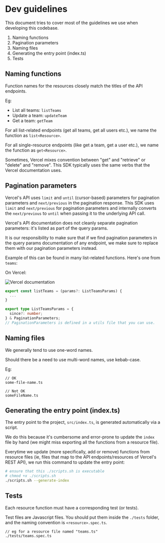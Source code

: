 # Dev guidelines

This document tries to cover most of the guidelines we use when developing this codebase.

1. Naming functions
2. Pagination parameters
3. Naming files
4. Generating the entry point (index.ts)
5. Tests

## Naming functions

Function names for the resources closely match the titles of the API endpoints.

Eg:

- List all teams: `listTeams`
- Update a team: `updateTeam`
- Get a team: `getTeam`

For all list-related endpoints (get all teams, get all users etc.), we name the function as `list<Resource>`.

For all single-resource endpoints (like get a team, get a user etc.), we name the function as `get<Resource>`.

Sometimes, Vercel mixes convention between "get" and "retrieve" or "delete" and "remove". This SDK typically uses the same verbs that the Vercel documentation uses.

## Pagination parameters

Vercel's API uses `limit` and `until` (cursor-based) parameters for pagination parameters and `next/previous` in the pagination response. This SDK uses `limit` and `next/previous` for pagination parameters and internally converts the `next/previous` to `until` when passing it to the underlying API call.

Vercel's API documentation does not cleanly separate pagination parameters: it's listed as part of the query params.

It is our responsibility to make sure that if we find pagination parameters in the query params documentation of any endpoint, we make sure to replace them with our pagination parameters instead.

Example of this can be found in many list-related functions. Here's one from `teams`:

On Vercel:

![Vercel documentation](https://i.imgur.com/aMiZvTA.png)

```ts
export const listTeams = (params?: ListTeamsParams) {
  ...
}

export type ListTeamsParams = {
  since?: number;
} & PaginationParameters;
// PaginationParameters is defined in a utils file that you can use.
```

## Naming files

We generally tend to use one-word names.

Should there be a need to use multi-word names, use kebab-case.

Eg:

```
// OK
some-file-name.ts

// Not OK
someFileName.ts
```

## Generating the entry point (index.ts)

The entry point to the project, `src/index.ts`, is generated automatically via a script.

We do this because it's cumbersome and error-prone to update the `index` file by hand (we might miss exporting all the functions from a resource file).

Everytime we update (more specifically, add or remove) functions from resource files (ie, files that map to the API endpoints/resources of Vercel's REST API), we run this command to update the entry point:

```bash
# ensure that this ./scripts.sh is executable
# chmod +x ./scripts.sh
./scripts.sh --generate-index
```

## Tests

Each resource function must have a corresponding test (or tests).

Test files are Javascript files. You should put them inside the `./tests` folder, and the naming convention is `<resource>.spec.ts`.

```
// eg for a resource file named "teams.ts"
./tests/teams.spec.ts
```
